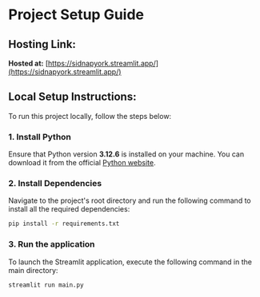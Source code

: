 # Project Setup Guide

## Hosting Link:
**Hosted at:** [https://sidnapyork.streamlit.app/](https://sidnapyork.streamlit.app/)

## Local Setup Instructions:

To run this project locally, follow the steps below:

### 1. Install Python
Ensure that Python version **3.12.6** is installed on your machine. You can download it from the official [Python website](https://www.python.org/downloads/).

### 2. Install Dependencies
Navigate to the project's root directory and run the following command to install all the required dependencies:
```bash
pip install -r requirements.txt
```

### 3. Run the application
To launch the Streamlit application, execute the following command in the main directory:
```bash
streamlit run main.py
```
